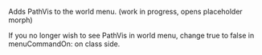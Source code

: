 Adds PathVis to the world menu. (work in progress, opens placeholder morph)

If you no longer wish to see PathVis in world menu, change true to false in menuCommandOn: on class side.